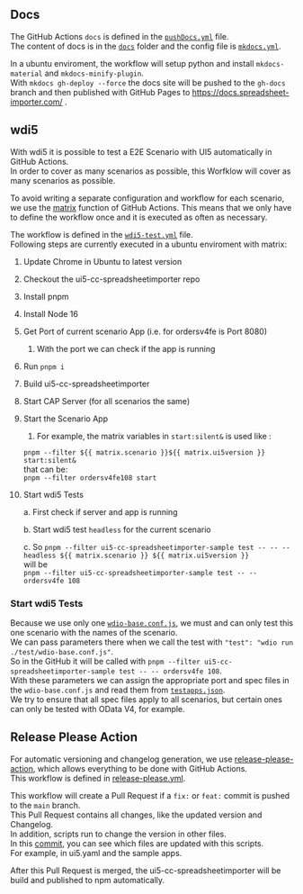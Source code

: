 ## Docs

The GitHub Actions `docs` is defined in the [`pushDocs.yml`](https://github.com/marianfoo/ui5-cc-spreadsheetimporter/blob/main/.github/workflows/pushDocs.yml) file.  
The content of docs is in the [`docs`](https://github.com/marianfoo/ui5-cc-spreadsheetimporter/tree/main/docs) folder and the config file is [`mkdocs.yml`](https://github.com/marianfoo/ui5-cc-spreadsheetimporter/blob/main/mkdocs.yml).

In a ubuntu enviroment, the workflow will setup python and install `mkdocs-material` and `mkdocs-minify-plugin`.  
With `mkdocs gh-deploy --force` the docs site will be pushed to the `gh-docs` branch and then published with GitHub Pages to https://docs.spreadsheet-importer.com/ .

## wdi5

With wdi5 it is possible to test a E2E Scenario with UI5 automatically in GitHub Actions.  
In order to cover as many scenarios as possible, this Worfklow will cover as many scenarios as possible.  

To avoid writing a separate configuration and workflow for each scenario, we use the [matrix](https://docs.github.com/en/actions/using-jobs/using-a-matrix-for-your-jobs) function of GitHub Actions. This means that we only have to define the workflow once and it is executed as often as necessary.  

The workflow is defined in the [`wdi5-test.yml`](https://github.com/marianfoo/ui5-cc-spreadsheetimporter/blob/main/.github/workflows/wdi5-test.yml) file.  
Following steps are currently executed in a ubuntu enviroment with matrix:

1. Update Chrome in Ubuntu to latest version
2. Checkout the ui5-cc-spreadsheetimporter repo
3. Install pnpm
4. Install Node 16
5. Get Port of current scenario App (i.e. for ordersv4fe is Port 8080)
    1. With the port we can check if the app is running
6. Run `pnpm i`
7. Build ui5-cc-spreadsheetimporter
8. Start CAP Server (for all scenarios the same)
9.  Start the Scenario App
    1. For example, the matrix variables in `start:silent&` is used like :  
    
    `pnpm --filter ${{ matrix.scenario }}${{ matrix.ui5version }} start:silent&`  
    that can be:  
    `pnpm --filter ordersv4fe108 start`  
10. Start wdi5 Tests
    
    a. First check if server and app is running

    b. Start wdi5 test `headless` for the current scenario
    
    c. So `pnpm --filter ui5-cc-spreadsheetimporter-sample test -- -- --headless ${{ matrix.scenario }} ${{ matrix.ui5version }}`  
    will be  
    `pnpm --filter ui5-cc-spreadsheetimporter-sample test -- -- ordersv4fe 108`

### Start wdi5 Tests

Because we use only one [`wdio-base.conf.js`](https://github.com/marianfoo/ui5-cc-spreadsheetimporter/blob/main/examples/test/wdio-base.conf.js), we must and can only test this one scenario with the names of the scenario.  
We can pass parameters there when we call the test with `"test": "wdio run ./test/wdio-base.conf.js"`.  
So in the GitHub it will be called with `pnpm --filter ui5-cc-spreadsheetimporter-sample test -- -- ordersv4fe 108`.  
With these parameters we can assign the appropriate port and spec files in the `wdio-base.conf.js` and read them from [`testapps.json`](https://github.com/marianfoo/ui5-cc-spreadsheetimporter/blob/main/dev/testapps.json).  
We try to ensure that all spec files apply to all scenarios, but certain ones can only be tested with OData V4, for example.


## Release Please Action

For automatic versioning and changelog generation, we use [release-please-action](https://github.com/google-github-actions/release-please-action), which allows everything to be done with GitHub Actions.  
This workflow is defined in [release-please.yml](https://github.com/marianfoo/ui5-cc-spreadsheetimporter/blob/main/.github/workflows/release-please.yml).  

This workflow will create a Pull Request if a `fix:` or `feat:` commit is pushed to the `main` branch.  
This Pull Request contains all changes, like the updated version and Changelog.  
In addition, scripts run to change the version in other files.  
In this [commit](https://github.com/marianfoo/ui5-cc-spreadsheetimporter/commit/4bf424914ca6c66c52cb17852f36ddbd520af07e), you can see which files are updated with this scripts.  
For example, in ui5.yaml and the sample apps.  

After this Pull Request is merged, the ui5-cc-spreadsheetimporter will be build and published to npm automatically.
